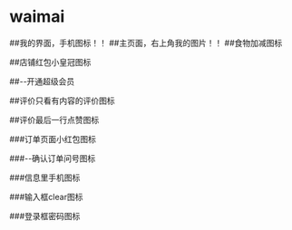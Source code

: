 # waimai




##我的界面，手机图标！！
##主页面，右上角我的图片！！
##食物加减图标

##店铺红包小皇冠图标

##--开通超级会员

##评价只看有内容的评价图标

##评价最后一行点赞图标

###订单页面小红包图标

###--确认订单问号图标

###信息里手机图标

###输入框clear图标

###登录框密码图标
